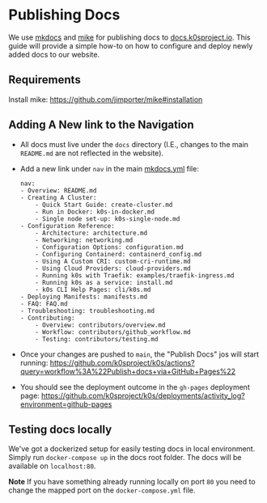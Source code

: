 # Publishing Docs

We use [mkdocs](https://www.mkdocs.org) and [mike](https://github.com/jimporter/mike) for publishing docs to [docs.k0sproject.io](https://docs.k0sproject.io).
This guide will provide a simple how-to on how to configure and deploy newly added docs to our website.

## Requirements
Install mike: https://github.com/jimporter/mike#installation

## Adding A New link to the Navigation
- All docs must live under the `docs` directory (I.E., changes to the main `README.md` are not reflected in the website).
- Add a new link under `nav` in the main [mkdocs.yml](https://github.com/k0sproject/k0s/blob/main/mkdocs.yml) file:
    ```
  nav:
    - Overview: README.md
    - Creating A Cluster:
        - Quick Start Guide: create-cluster.md
        - Run in Docker: k0s-in-docker.md
        - Single node set-up: k0s-single-node.md
    - Configuration Reference:
        - Architecture: architecture.md
        - Networking: networking.md
        - Configuration Options: configuration.md
        - Configuring Containerd: containerd_config.md
        - Using A Custom CRI: custom-cri-runtime.md
        - Using Cloud Providers: cloud-providers.md
        - Running k0s with Traefik: examples/traefik-ingress.md
        - Running k0s as a service: install.md
        - k0s CLI Help Pages: cli/k0s.md
    - Deploying Manifests: manifests.md
    - FAQ: FAQ.md
    - Troubleshooting: troubleshooting.md
    - Contributing:
        - Overview: contributors/overview.md
        - Workflow: contributors/github_workflow.md
        - Testing: contributors/testing.md
    ```

- Once your changes are pushed to `main`, the "Publish Docs" jos will start running: https://github.com/k0sproject/k0s/actions?query=workflow%3A%22Publish+docs+via+GitHub+Pages%22
- You should see the deployment outcome in the `gh-pages` deployment page: https://github.com/k0sproject/k0s/deployments/activity_log?environment=github-pages    

## Testing docs locally

We've got a dockerized setup for easily testing docs in local environment. Simply run `docker-compose up` in the docs root folder. The docs will be available on `localhost:80`.

**Note** If you have something already running locally on port `80` you need to change the mapped port on the `docker-compose.yml` file.